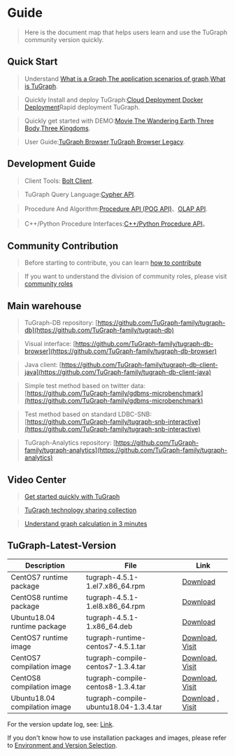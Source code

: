# Guide

> Here is the document map that helps users learn and use the TuGraph community version quickly.

## Quick Start

> Understand [What is a Graph](./2.introduction/1.what-is-graph.md),[The application scenarios of graph](./2.introduction/8.scenarios.md),[What is TuGraph](./2.introduction/3.what-is-tugraph.md).

> Quickly Install and deploy TuGraph:[Cloud Deployment](5.installation&running/5.cloud-deployment.md),[Docker Deployment](5.installation&running/3.docker-deployment.md)Rapid deployment TuGraph.

> Quickly get started with DEMO:[Movie](./3.quick-start/2.demo/1.movie.md),[The Wandering Earth](./3.quick-start/2.demo/2.wandering-earth.md),[Three Body](./3.quick-start/2.demo/3.the-three-body.md),[Three Kingdoms](./3.quick-start/2.demo/4.three-kingdoms.md).

> User Guide:[TuGraph Browser](./4.user-guide/1.tugraph-browser.md),[TuGraph Browser Legacy](./4.user-guide/2.tugraph-browser-legacy.md).

## Development Guide

> Client Tools: [Bolt Client](7.client-tools/5.bolt-client.md).

> TuGraph Query Language:[Cypher API](8.query/1.cypher.md).

> Procedure And Algorithm:[Procedure API (POG API)](9.olap&procedure/1.procedure/1.procedure.md)、[OLAP API](9.olap&procedure/2.olap/1.tutorial.md).

> C++/Python Procedure Interfaces:[C++/Python Procedure API](9.olap&procedure/1.procedure/index.rst)。

## Community Contribution

> Before starting to contribute, you can learn [how to contribute](12.contributor-manual/1.contributing.md)

> If you want to understand the division of community roles, please visit [community roles](12.contributor-manual/2.community-roles.md)

## Main warehouse

> TuGraph-DB repository: [https://github.com/TuGraph-family/tugraph-db](https://github.com/TuGraph-family/tugraph-db)

> Visual interface: [https://github.com/TuGraph-family/tugraph-db-browser](https://github.com/TuGraph-family/tugraph-db-browser)

> Java client: [https://github.com/TuGraph-family/tugraph-db-client-java](https://github.com/TuGraph-family/tugraph-db-client-java)

> Simple test method based on twitter data: [https://github.com/TuGraph-family/gdbms-microbenchmark](https://github.com/TuGraph-family/gdbms-microbenchmark)

> Test method based on standard LDBC-SNB: [https://github.com/TuGraph-family/tugraph-snb-interactive](https://github.com/TuGraph-family/tugraph-snb-interactive)

> TuGraph-Analytics repository: [https://github.com/TuGraph-family/tugraph-analytics](https://github.com/TuGraph-family/tugraph-analytics)

## Video Center

> [Get started quickly with TuGraph](https://space.bilibili.com/1196053065/channel/seriesdetail?sid=2593741)

> [TuGraph technology sharing collection](https://space.bilibili.com/1196053065/channel/seriesdetail?sid=3009777)

> [Understand graph calculation in 3 minutes](https://www.bilibili.com/video/BV15U4y1r7AW/)

## TuGraph-Latest-Version

| Description                      | File                                  | Link                                                                                                                                                                                                     |
|----------------------------------|---------------------------------------|----------------------------------------------------------------------------------------------------------------------------------------------------------------------------------------------------------|
| CentOS7 runtime package          | tugraph-4.5.1-1.el7.x86_64.rpm        | [Download](https://tugraph-web.oss-cn-beijing.aliyuncs.com/tugraph/tugraph-4.5.1/tugraph-4.5.1-1.el7.x86_64.rpm)                                                                                         |
| CentOS8 runtime package          | tugraph-4.5.1-1.el8.x86_64.rpm        | [Download](https://tugraph-web.oss-cn-beijing.aliyuncs.com/tugraph/tugraph-4.5.1/tugraph-4.5.1-1.el8.x86_64.rpm)                                                                                         |
| Ubuntu18.04 runtime package      | tugraph-4.5.1-1.x86_64.deb            | [Download](https://tugraph-web.oss-cn-beijing.aliyuncs.com/tugraph/tugraph-4.5.1/tugraph-4.5.1-1.x86_64.deb)                                                                                             |
| CentOS7 runtime image            | tugraph-runtime-centos7-4.5.1.tar     | [Download](https://tugraph-web.oss-cn-beijing.aliyuncs.com/tugraph/tugraph-4.5.1/tugraph-runtime-centos7-4.5.1.tar), [Visit](https://hub.docker.com/r/tugraph/tugraph-runtime-centos7)                   |
| CentOS7 compilation image        | tugraph-compile-centos7-1.3.4.tar     | [Download](https://tugraph-web.oss-cn-beijing.aliyuncs.com/tugraph/tugraph-docker-compile/tugraph-compile-centos7-1.3.4.tar), [Visit](https://hub.docker.com/r/tugraph/tugraph-compile-centos7)          |
| CentOS8 compilation image        | tugraph-compile-centos8-1.3.4.tar     | [Download](https://tugraph-web.oss-cn-beijing.aliyuncs.com/tugraph/tugraph-docker-compile/tugraph-compile-centos8-1.3.4.tar), [Visit](https://hub.docker.com/r/tugraph/tugraph-compile-centos8)          |
| Ubuntu18.04 compilation image    | tugraph-compile-ubuntu18.04-1.3.4.tar | [Download](https://tugraph-web.oss-cn-beijing.aliyuncs.com/tugraph/tugraph-docker-compile/tugraph-compile-ubuntu18.04-1.3.4.tar) , [Visit](https://hub.docker.com/r/tugraph/tugraph-compile-ubuntu18.04) |


For the version update log, see: [Link](https://github.com/TuGraph-family/tugraph-db/blob/master/release/CHANGELOG_CN.md).

If you don't know how to use installation packages and images, please refer to [Environment and Version Selection](13.best-practices/4.selection.md).